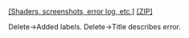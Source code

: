 [[Shaders, screenshots, error log, etc.]](PASTE_GITHUB_URL) [[ZIP]](https://minhaskamal.github.io/DownGit/#/home?url=PASTE_GITHUB_URL)

Delete->Added labels.
Delete->Title describes error. 



